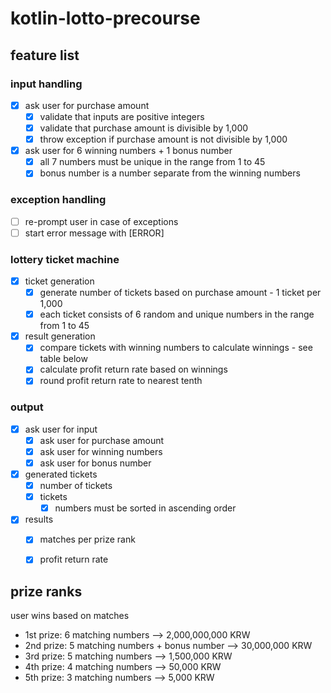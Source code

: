 # kotlin-lotto-precourse

## feature list
### input handling
- [x] ask user for purchase amount
    - [x] validate that inputs are positive integers
    - [x] validate that purchase amount is divisible by 1,000
    - [x] throw exception if purchase amount is not divisible by 1,000
- [x] ask user for 6 winning numbers + 1 bonus number
    - [x] all 7 numbers must be unique in the range from 1 to 45
    - [x] bonus number is a number separate from the winning numbers
### exception handling
- [ ] re-prompt user in case of exceptions
- [ ] start error message with [ERROR]
### lottery ticket machine
- [x] ticket generation
    - [x] generate number of tickets based on purchase amount - 1 ticket per 1,000
    - [x] each ticket consists of 6 random and unique numbers in the range from 1 to 45
- [x] result generation
    - [x] compare tickets with winning numbers to calculate winnings - see table below
    - [x] calculate profit return rate based on winnings
    - [x] round profit return rate to nearest tenth
### output
- [x] ask user for input
    - [x] ask user for purchase amount
    - [x] ask user for winning numbers
    - [x] ask user for bonus number
- [x] generated tickets
    - [x] number of tickets
    - [x] tickets
        - [x] numbers must be sorted in ascending order
- [x] results
    - [x] matches per prize rank
    - [x] profit return rate


## prize ranks
user wins based on matches
- 1st prize: 6 matching numbers --> 2,000,000,000 KRW
- 2nd prize: 5 matching numbers + bonus number --> 30,000,000 KRW
- 3rd prize: 5 matching numbers --> 1,500,000 KRW
- 4th prize: 4 matching numbers --> 50,000 KRW
- 5th prize: 3 matching numbers --> 5,000 KRW